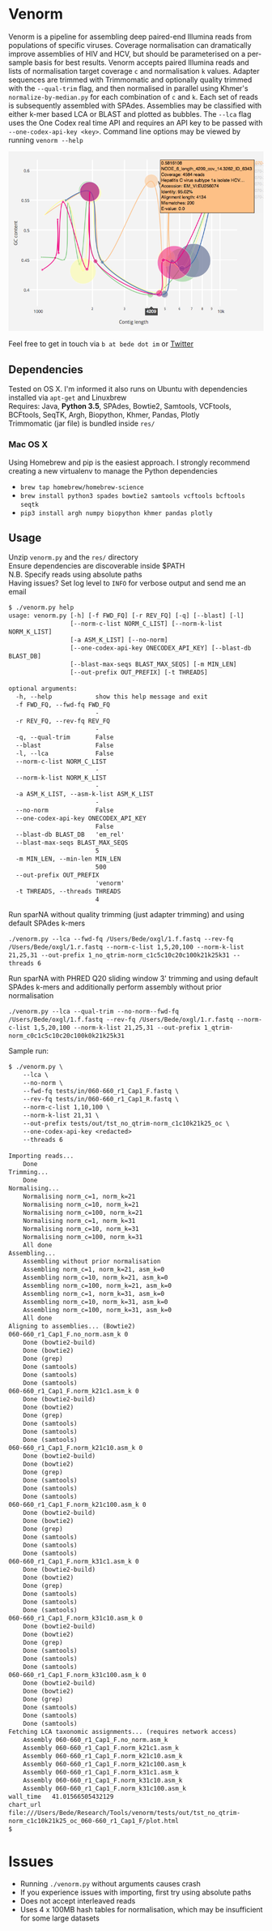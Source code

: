 # Venorm  

Venorm is a pipeline for assembling deep paired-end Illumina reads from populations of specific viruses. Coverage normalisation can dramatically improve assemblies of HIV and HCV, but should be parameterised on a per-sample basis for best results. Venorm accepts paired Illumina reads and lists of normalisation target coverage `c` and normalisation `k` values. Adapter sequences are trimmed with Trimmomatic and optionally quality trimmed with the `--qual-trim` flag, and then normalised in parallel using Khmer's `normalize-by-median.py` for each combination of `c` and `k`. Each set of reads is subsequently assembled with SPAdes. Assemblies may be classified with either k-mer based LCA or BLAST and plotted as bubbles. The `--lca` flag uses the One Codex real time API and requires an API key to be passed with `--one-codex-api-key <key>`. Command line options may be viewed by running `venorm --help`
  
![Plot example](./plot.png)  
  
Feel free to get in touch via `b at bede dot im` or [Twitter](https://twitter.com/beconstant) 

## Dependencies  
Tested on OS X. I'm informed it also runs on Ubuntu with dependencies installed via `apt-get` and Linuxbrew  
Requires: Java, **Python 3.5**, SPAdes, Bowtie2, Samtools, VCFtools, BCFtools, SeqTK, Argh, Biopython, Khmer, Pandas, Plotly  
Trimmomatic (jar file) is bundled inside `res/`  

### Mac OS X
Using Homebrew and pip is the easiest approach. I strongly recommend creating a new virtualenv to manage the Python dependencies  
- `brew tap homebrew/homebrew-science`
- `brew install python3 spades bowtie2 samtools vcftools bcftools seqtk`
- `pip3 install argh numpy biopython khmer pandas plotly`  

## Usage
Unzip `venorm.py` and the `res/` directory  
Ensure dependencies are discoverable inside $PATH  
N.B. Specify reads using absolute paths  
Having issues? Set log level to `INFO` for verbose output and send me an email  
  
```
$ ./venorm.py help
usage: venorm.py [-h] [-f FWD_FQ] [-r REV_FQ] [-q] [--blast] [-l]
                 [--norm-c-list NORM_C_LIST] [--norm-k-list NORM_K_LIST]
                 [-a ASM_K_LIST] [--no-norm]
                 [--one-codex-api-key ONECODEX_API_KEY] [--blast-db BLAST_DB]
                 [--blast-max-seqs BLAST_MAX_SEQS] [-m MIN_LEN]
                 [--out-prefix OUT_PREFIX] [-t THREADS]

optional arguments:
  -h, --help            show this help message and exit
  -f FWD_FQ, --fwd-fq FWD_FQ
                        -
  -r REV_FQ, --rev-fq REV_FQ
                        -
  -q, --qual-trim       False
  --blast               False
  -l, --lca             False
  --norm-c-list NORM_C_LIST
                        -
  --norm-k-list NORM_K_LIST
                        -
  -a ASM_K_LIST, --asm-k-list ASM_K_LIST
                        -
  --no-norm             False
  --one-codex-api-key ONECODEX_API_KEY
                        False
  --blast-db BLAST_DB   'em_rel'
  --blast-max-seqs BLAST_MAX_SEQS
                        5
  -m MIN_LEN, --min-len MIN_LEN
                        500
  --out-prefix OUT_PREFIX
                        'venorm'
  -t THREADS, --threads THREADS
                        4
```

Run sparNA without quality trimming (just adapter trimming) and using default SPAdes k-mers  
```
./venorm.py --lca --fwd-fq /Users/Bede/oxgl/1.f.fastq --rev-fq /Users/Bede/oxgl/1.r.fastq --norm-c-list 1,5,20,100 --norm-k-list 21,25,31 --out-prefix 1_no_qtrim-norm_c1c5c10c20c100k21k25k31 --threads 6  
```
  
Run sparNA with PHRED Q20 sliding window 3' trimming and using default SPAdes k-mers and additionally perform assembly without prior normalisation  

```
./venorm.py --lca --qual-trim --no-norm--fwd-fq /Users/Bede/oxgl/1.f.fastq --rev-fq /Users/Bede/oxgl/1.r.fastq --norm-c-list 1,5,20,100 --norm-k-list 21,25,31 --out-prefix 1_qtrim-norm_c0c1c5c10c20c100k0k21k25k31  
```

Sample run:
```
$ ./venorm.py \
	--lca \
	--no-norm \
	--fwd-fq tests/in/060-660_r1_Cap1_F.fastq \
	--rev-fq tests/in/060-660_r1_Cap1_R.fastq \
	--norm-c-list 1,10,100 \
	--norm-k-list 21,31 \
	--out-prefix tests/out/tst_no_qtrim-norm_c1c10k21k25_oc \
	--one-codex-api-key <redacted>
	--threads 6

Importing reads...
	Done
Trimming...
	Done
Normalising...
	Normalising norm_c=1, norm_k=21
	Normalising norm_c=10, norm_k=21
	Normalising norm_c=100, norm_k=21
	Normalising norm_c=1, norm_k=31
	Normalising norm_c=10, norm_k=31
	Normalising norm_c=100, norm_k=31
	All done
Assembling...
	Assembling without prior normalisation
	Assembling norm_c=1, norm_k=21, asm_k=0
	Assembling norm_c=10, norm_k=21, asm_k=0
	Assembling norm_c=100, norm_k=21, asm_k=0
	Assembling norm_c=1, norm_k=31, asm_k=0
	Assembling norm_c=10, norm_k=31, asm_k=0
	Assembling norm_c=100, norm_k=31, asm_k=0
	All done
Aligning to assemblies... (Bowtie2)
060-660_r1_Cap1_F.no_norm.asm_k 0
	Done (bowtie2-build)
	Done (bowtie2)
	Done (grep)
	Done (samtools)
	Done (samtools)
	Done (samtools)
060-660_r1_Cap1_F.norm_k21c1.asm_k 0
	Done (bowtie2-build)
	Done (bowtie2)
	Done (grep)
	Done (samtools)
	Done (samtools)
	Done (samtools)
060-660_r1_Cap1_F.norm_k21c10.asm_k 0
	Done (bowtie2-build)
	Done (bowtie2)
	Done (grep)
	Done (samtools)
	Done (samtools)
	Done (samtools)
060-660_r1_Cap1_F.norm_k21c100.asm_k 0
	Done (bowtie2-build)
	Done (bowtie2)
	Done (grep)
	Done (samtools)
	Done (samtools)
	Done (samtools)
060-660_r1_Cap1_F.norm_k31c1.asm_k 0
	Done (bowtie2-build)
	Done (bowtie2)
	Done (grep)
	Done (samtools)
	Done (samtools)
	Done (samtools)
060-660_r1_Cap1_F.norm_k31c10.asm_k 0
	Done (bowtie2-build)
	Done (bowtie2)
	Done (grep)
	Done (samtools)
	Done (samtools)
	Done (samtools)
060-660_r1_Cap1_F.norm_k31c100.asm_k 0
	Done (bowtie2-build)
	Done (bowtie2)
	Done (grep)
	Done (samtools)
	Done (samtools)
	Done (samtools)
Fetching LCA taxonomic assignments... (requires network access)
	Assembly 060-660_r1_Cap1_F.no_norm.asm_k
	Assembly 060-660_r1_Cap1_F.norm_k21c1.asm_k
	Assembly 060-660_r1_Cap1_F.norm_k21c10.asm_k
	Assembly 060-660_r1_Cap1_F.norm_k21c100.asm_k
	Assembly 060-660_r1_Cap1_F.norm_k31c1.asm_k
	Assembly 060-660_r1_Cap1_F.norm_k31c10.asm_k
	Assembly 060-660_r1_Cap1_F.norm_k31c100.asm_k
wall_time	41.01566505432129
chart_url	file:///Users/Bede/Research/Tools/venorm/tests/out/tst_no_qtrim-norm_c1c10k21k25_oc_060-660_r1_Cap1_F/plot.html
$

```

# Issues

- Running `./venorm.py` without arguments causes crash
- If you experience issues with importing, first try using absolute paths
- Does not accept interleaved reads
- Uses 4 x 100MB hash tables for normalisation, which may be insufficient for some large datasets